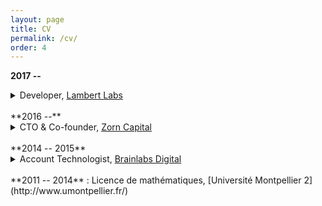 ```yaml
---
layout: page
title: CV
permalink: /cv/
order: 4
---
```


**2017 --**
<details> 
  <summary>Developer, <a href="https://lambertlabs.com/">Lambert Labs</a></summary>
  <br>
  Proven team member
  <ul>
  <li>Implement bug fixes, features (front / backend)</li>
  <li>POCs</li>
  <li>Mix of independent, collaborative work (pair programming, code review)</li>
  <li>Juggling multiple tickets</li>
  <li>Version control, adherence to developer workflow</li>
  <li>Testing, QA</li>
  <li>Writing documentation</li>
  <li>Daily stand-up, biweekly sprint planning meeting</li>
  <li>Group chat (status updates, troubleshooting, discussion)</li>
  </ul> 
  Frontend
  <ul>
  <li>AngularJS</li>
  </ul> 
  Backend
  <ul>
  <li>Microservices (Python, Kafka, ZeroMQ, PostgreSQL, Elasticsearch; REST API gateway)</li>
  <li>Web scraping (Beautiful Soup)</li>
  <li>API integrations (publishing - Wordpress)</li>
  </ul> 
</details>

<br>
**2016 --**
<details> 
  <summary>CTO & Co-founder, <a href="https://zorncapital.com/">Zorn Capital</a></summary>
  <br>
  Solution architect; business strategy; technical research
</details>

<br>
**2014 -- 2015**
<details> 
  <summary>Account Technologist, <a href="http://www.brainlabsdigital.com/">Brainlabs Digital</a></summary>
  <br>
  Mostly independent work in a more unstructured environment
  <br>
  <br>
  Scripting
  <ul>
  <li>AdWords scripts</li>
  </ul>
  Backend
  <ul>
  <li>Extract-transform-load data (PHP, MySQL)</li>
  <li>API integrations (online advertising - Google, Facebook, Microsoft, Response Tap)</li>
  </ul>
</details>

<br>
**2011 -- 2014**
:   Licence de mathématiques, [Université Montpellier 2](http://www.umontpellier.fr/)